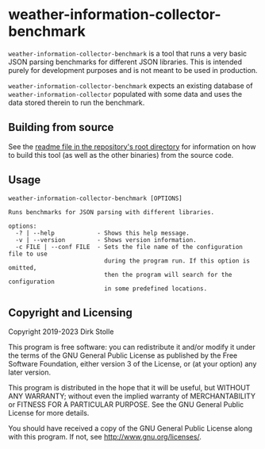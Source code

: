 # weather-information-collector-benchmark

`weather-information-collector-benchmark` is a tool that runs a very basic JSON
parsing benchmarks for different JSON libraries. This is intended purely for
development purposes and is not meant to be used in production.

`weather-information-collector-benchmark` expects an existing database of
`weather-information-collector` populated with some data and uses the data
stored therein to run the benchmark.

## Building from source

See the [readme file in the repository's root directory](../../readme.md) for
information on how to build this tool (as well as the other binaries) from the
source code.

## Usage

```
weather-information-collector-benchmark [OPTIONS]

Runs benchmarks for JSON parsing with different libraries.

options:
  -? | --help            - Shows this help message.
  -v | --version         - Shows version information.
  -c FILE | --conf FILE  - Sets the file name of the configuration file to use
                           during the program run. If this option is omitted,
                           then the program will search for the configuration
                           in some predefined locations.
```

## Copyright and Licensing

Copyright 2019-2023  Dirk Stolle

This program is free software: you can redistribute it and/or modify
it under the terms of the GNU General Public License as published by
the Free Software Foundation, either version 3 of the License, or
(at your option) any later version.

This program is distributed in the hope that it will be useful,
but WITHOUT ANY WARRANTY; without even the implied warranty of
MERCHANTABILITY or FITNESS FOR A PARTICULAR PURPOSE.  See the
GNU General Public License for more details.

You should have received a copy of the GNU General Public License
along with this program.  If not, see <http://www.gnu.org/licenses/>.

